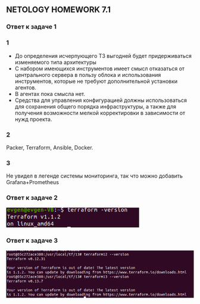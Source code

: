 ## NETOLOGY HOMEWORK 7.1

### Ответ к задаче 1

### 1
  * До определения исчерпующего ТЗ выгодней будет придерживаться изменяемого типа архитектуры 
  * С набором имеющихся инструментов имеет смысл отказаться от центрального сервера в пользу облока и использования инструментов, которые не требуют дополнительной установки агентов.
  * В агентах пока смысла нет.
  * Средства для управления конфигурацией должны использоваться для сохранения общего порядка инфраструктуры, а также для получения возможности мелкой корректировки в зависимости от нужд проекта.

### 2  
Packer, Terraform, Ansible, Docker.  
### 3  
Не увидел в легенде системы мониторинга, так что можно добавить Grafana+Prometheus  


### Ответ к задаче 2

![подпункт 1](https://raw.githubusercontent.com/Evgeniy-Nikolskiy/netology-homework/main/sql/hw71/assets/712.jpg)

### Ответ к задаче 3

![подпункт 1](https://raw.githubusercontent.com/Evgeniy-Nikolskiy/netology-homework/main/sql/hw71/assets/713.jpg)